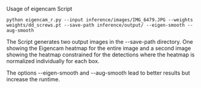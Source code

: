 Usage of eigencam Script

```
python eigencam_r.py --input inference/images/IMG_6479.JPG --weights weights/dd_screws.pt --save-path inference/output/ --eigen-smooth --aug-smooth
```
The Script generates two output images in the --save-path directory. One showing the Eigencam heatmap for the entire image
and a second image showing the heatmap constrained for the detections where the heatmap is normalized individually for each box.

The options --eigen-smooth and --aug-smooth lead to better results but increase the runtime.